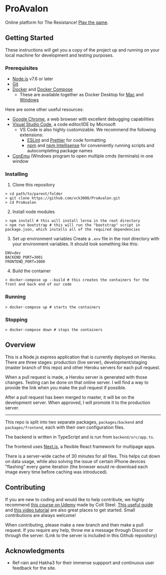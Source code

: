 # ProAvalon

Online platform for The Resistance! [Play the game](https://www.ProAvalon.com).


## Getting Started

These instructions will get you a copy of the project up and running on your local machine for development and testing purposes.

### Prerequisites

- [Node.js](https://nodejs.org/en/) v7.6 or later
- [Git](https://git-scm.com/)
- [Docker](https://docs.docker.com/) and [Docker Compose](https://docs.docker.com/compose/)
  - These are available together as Docker Desktop for [Mac](https://docs.docker.com/docker-for-mac/install/) and [Windows](https://docs.docker.com/docker-for-windows/install/)

Here are some other useful resources:

- [Google Chrome](https://www.google.com/chrome/), a web browser with excellent debugging capabilities
- [Visual Studio Code](https://code.visualstudio.com/), a code editor/IDE by Microsoft
  - VS Code is also highly customizable. We recommend the following extensions:
    - [ESLint](https://marketplace.visualstudio.com/items?itemName=dbaeumer.vscode-eslint) and [Prettier](https://marketplace.visualstudio.com/items?itemName=esbenp.prettier-vscode) for code formatting
    - [npm](https://marketplace.visualstudio.com/items?itemName=eg2.vscode-npm-script) and [npm Intellisense](https://marketplace.visualstudio.com/items?itemName=christian-kohler.npm-intellisense) for conveniently running scripts and autocompleting package names
- [ConEmu](https://conemu.github.io/) (Windows program to open multiple cmds (terminals) in one window

### Installing

1. Clone this repository
```
> cd path/to/parent/folder
> git clone https://github.com/vck3000/ProAvalon.git
> cd ProAvalon
```

2. Install node modules
```
> npm install # this will install lerna in the root directory
> npm run bootstrap # this will run the "bootstrap" script in package.json, which installs all of the required dependencies
```

3. Set up environment variables
Create a `.env` file in the root directory with your environment variables. It should look something like this:
```
ENV=dev
BACKEND_PORT=3001
FRONTEND_PORT=3000
```

4. Build the container
```
> docker-compose up --build # this creates the containers for the front and back end of our code
```

### Running
```
> docker-compose up # starts the containers
```

### Stopping
```
> docker-compose down # stops the containers
```


## Overview

This is a Node.js express application that is currently deployed on Heroku. There are three stages: production (live server), development/staging (master branch of this repo) and other Heroku servers for each pull request.

When a pull request is made, a Heroku server is generated with those changes. Testing can be done on that online server. I will find a way to provide the link when you make the pull request if possible.

After a pull request has been merged to master, it will be on the development server. When approved, I will promote it to the production server.

---

This repo is split into two separate packages, `packages/backend` and `packages/frontend`, each with their own configuration files.

The backend is written in TypeScript and is run from `backend/src/app.ts`.

The frontend uses [Next.js](https://nextjs.org/), a flexible React framework for multipage apps.

There is a server-wide cache of 30 minutes for all files. This helps cut down on data usage, while also solving the issue of certain iPhone devices "flashing" every game iteration (the browser would re-download each image every time before caching was introduced).


## Contributing

If you are new to coding and would like to help contribute, we highly recommend [this course on Udemy](https://www.udemy.com/the-web-developer-bootcamp/) made by Colt Steel. [This useful guide](https://github.com/firstcontributions/first-contributions) and [this video tutorial](https://egghead.io/courses/how-to-contribute-to-an-open-source-project-on-github) are also great places to get started. Small contributions are always welcome!

When contributing, please make a new branch and then make a pull request. If you require any help, throw me a message through Discord or through the server. (Link to the server is included in this Github repository)


## Acknowledgments

- Ref-rain and Hakha3 for their immense suppport and continuous user feedback for the site.
